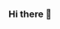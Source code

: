 ### Hi there 👋

<!--
**erikafreitas47/erikafreitas47** is a ✨ _special_ ✨ repository because its `README.md` (this file) appears on your GitHub profile.

Here are some ideas to get you started:

- 🔭 Aluna da turma 14 de Back-End da Reprograma
- 🌱 Estudando JavaScript, Node.js, MongoDB, APIs
- 🤔 Breve comecarei a estudar HTML, Java e SQL
- 📫 erikafreitas47@gmail.com
- 📫 [Linkedin](https://www.linkedin.com/in/%C3%A9rika-de-freitas-b63331ba/)
- 😄 ela/dela
-->
